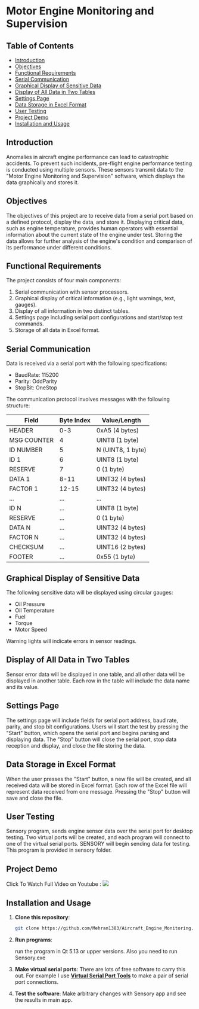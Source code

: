 # Motor Engine Monitoring and Supervision

## Table of Contents
- [Introduction](#introduction)
- [Objectives](#objectives)
- [Functional Requirements](#functional-requirements)
- [Serial Communication](#serial-communication)
- [Graphical Display of Sensitive Data](#graphical-display-of-sensitive-data)
- [Display of All Data in Two Tables](#display-of-all-data-in-two-tables)
- [Settings Page](#settings-page)
- [Data Storage in Excel Format](#data-storage-in-excel-format)
- [User Testing](#user-testing)
- [Project Demo](#project-demo)
- [Installation and Usage](#installation-and-usage)

## Introduction
Anomalies in aircraft engine performance can lead to catastrophic accidents. To prevent such incidents, pre-flight engine performance testing is conducted using multiple sensors. These sensors transmit data to the "Motor Engine Monitoring and Supervision" software, which displays the data graphically and stores it.

## Objectives
The objectives of this project are to receive data from a serial port based on a defined protocol, display the data, and store it. Displaying critical data, such as engine temperature, provides human operators with essential information about the current state of the engine under test. Storing the data allows for further analysis of the engine's condition and comparison of its performance under different conditions.

## Functional Requirements
The project consists of four main components:
1. Serial communication with sensor processors.
2. Graphical display of critical information (e.g., light warnings, text, gauges).
3. Display of all information in two distinct tables.
4. Settings page including serial port configurations and start/stop test commands.
5. Storage of all data in Excel format.

## Serial Communication
Data is received via a serial port with the following specifications:
- BaudRate: 115200
- Parity: OddParity
- StopBit: OneStop

The communication protocol involves messages with the following structure:

| Field         | Byte Index | Value/Length  |
|---------------|-------------|---------------|
| HEADER        | 0-3         | 0xA5 (4 bytes)|
| MSG COUNTER   | 4           | UINT8 (1 byte)|
| ID NUMBER     | 5           | N (UINT8, 1 byte)|
| ID 1          | 6           | UINT8 (1 byte)|
| RESERVE       | 7           | 0 (1 byte)    |
| DATA 1        | 8-11        | UINT32 (4 bytes)|
| FACTOR 1      | 12-15       | UINT32 (4 bytes)|
| ...           | ...         | ...           |
| ID N          | ...         | UINT8 (1 byte)|
| RESERVE       | ...         | 0 (1 byte)    |
| DATA N        | ...         | UINT32 (4 bytes)|
| FACTOR N      | ...         | UINT32 (4 bytes)|
| CHECKSUM      | ...         | UINT16 (2 bytes)|
| FOOTER        | ...         | 0x55 (1 byte) |

## Graphical Display of Sensitive Data
The following sensitive data will be displayed using circular gauges:
- Oil Pressure
- Oil Temperature
- Fuel
- Torque
- Motor Speed

Warning lights will indicate errors in sensor readings.

## Display of All Data in Two Tables
Sensor error data will be displayed in one table, and all other data will be displayed in another table. Each row in the table will include the data name and its value.

## Settings Page
The settings page will include fields for serial port address, baud rate, parity, and stop bit configurations. Users will start the test by pressing the "Start" button, which opens the serial port and begins parsing and displaying data. The "Stop" button will close the serial port, stop data reception and display, and close the file storing the data.

## Data Storage in Excel Format
When the user presses the "Start" button, a new file will be created, and all received data will be stored in Excel format. Each row of the Excel file will represent data received from one message. Pressing the "Stop" button will save and close the file.

## User Testing
Sensory program, sends engine sensor data over the serial port for desktop testing. Two virtual ports will be created, and each program will connect to one of the virtual serial ports. SENSORY will begin sending data for testing. This program is provided in sensory folder.

## Project Demo
Click To Watch Full Video on Youtube :
[![](https://github.com/user-attachments/assets/b97138d1-3332-45e3-b2c2-8ee71b3ad3dd)
](https://www.youtube.com/watch?v=Hr5jNGkqMNg)

## Installation and Usage

1. **Clone this repository**:

   ```bash
   git clone https://github.com/Mehran1383/Aircraft_Engine_Monitoring.git

2. **Run programs**:

   run the program in Qt 5.13 or upper versions. Also you need to run Sensory.exe
   
3.  **Make virtual serial ports**:
   There are lots of free software to carry this out. For example I use [**Virtual Serial Port Tools**](https://freevirtualserialports.com/) to make a pair of serial port connections.
4. **Test the software**:
   Make arbitrary changes with Sensory app and see the results in main app.
